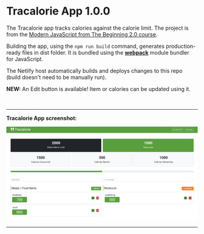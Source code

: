# Tracalorie App 1.0.0

The Tracalorie app tracks calories against the calorie limit.  The project is from the [Modern JavaScript from The Beginning 2.0 course](https://www.traversymedia.com/modern-javascript-2-0).

Building the app, using the ```npm run build``` command, generates production-ready files in dist folder.  It is bundled using the [**webpack**](https://webpack.js.org/) module bundler for JavaScript.

The Netlify host automatically builds and deploys changes to this repo (build doesn't need to be manually run).

**NEW:** An Edit button is available!  Item or calories can be updated using it.

<br>

---

**Tracalorie App screenshot:**

![Tracalorie App Image](tracalorie_image_for_readme.PNG)

---
